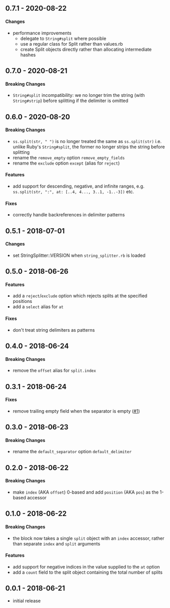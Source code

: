 ## 0.7.1 - 2020-08-22

#### Changes

- performance improvements
  - delegate to `String#split` where possible
  - use a regular class for Split rather than values.rb
  - create Split objects directly rather than allocating intermediate hashes

## 0.7.0 - 2020-08-21

#### Breaking Changes

- `String#split` incompatibility: we no longer trim the string (with
  `String#strip`) before splitting if the delimiter is omitted

## 0.6.0 - 2020-08-20

#### Breaking Changes

- `ss.split(str, " ")` is no longer treated the same as `ss.split(str)` i.e.
  unlike Ruby's `String#split`, the former no longer strips the string before
  splitting
- rename the `remove_empty` option `remove_empty_fields`
- rename the `exclude` option `except` (alias for `reject`)

#### Features

- add support for descending, negative, and infinite ranges,
  e.g. `ss.split(str, ":", at: [..4, 4..., 3..1, -1..-3])` etc.

#### Fixes

- correctly handle backreferences in delimiter patterns

## 0.5.1 - 2018-07-01

#### Changes

- set StringSplitter::VERSION when `string_splitter.rb` is loaded

## 0.5.0 - 2018-06-26

#### Features

- add a `reject`/`exclude` option which rejects splits at the specified positions
- add a `select` alias for `at`

#### Fixes

- don't treat string delimiters as patterns

## 0.4.0 - 2018-06-24

#### Breaking Changes

- remove the `offset` alias for `split.index`

## 0.3.1 - 2018-06-24

#### Fixes

- remove trailing empty field when the separator is empty
  ([#1](https://github.com/chocolateboy/string_splitter/issues/1))

## 0.3.0 - 2018-06-23

#### Breaking Changes

- rename the `default_separator` option `default_delimiter`

## 0.2.0 - 2018-06-22

#### Breaking Changes

- make `index` (AKA `offset`) 0-based and add `position` (AKA `pos`) as the
  1-based accessor

## 0.1.0 - 2018-06-22

#### Breaking Changes

- the block now takes a single `split` object with an `index` accessor, rather
  than separate `index` and `split` arguments

#### Features

- add support for negative indices in the value supplied to the `at` option
- add a `count` field to the split object containing the total number of splits

## 0.0.1 - 2018-06-21

- initial release
